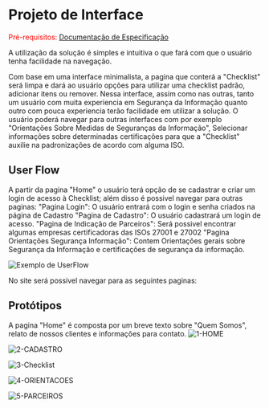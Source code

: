 
# Projeto de Interface

<span style="color:red">Pré-requisitos: <a href="2-Especificação do Projeto.md"> Documentação de Especificação</a></span>

A utilização da solução é simples e intuitiva o que fará com que o usuário tenha facilidade na navegação.

Com base em uma interface minimalista, a pagina que conterá a "Checklist" será limpa e dará ao usuário opções para utilizar uma checklist padrão, adicionar itens ou remover. Nessa interface, assim como nas outras, tanto um usuário com muita experiencia em Segurança da Informação quanto outro com pouca experiencia terão facilidade em utilizar a solução. O usuário poderá navegar para outras interfaces com por exemplo "Orientações Sobre Medidas de Seguranças da Informação", Selecionar informações sobre determinadas certificações para que a "Checklist" auxilie na padronizações de acordo com alguma ISO. 
 

## User Flow

A partir da pagina "Home" o usuário terá opção de se cadastrar e criar um login de acesso à Checklist; além disso é possivel navegar para outras paginas:
"Pagina Login": O usuário entrará com o login e senha criados na página de Cadastro
"Pagina de Cadastro": O usuário cadastrará um login de acesso. 
"Pagina de Indicação de Parceiros": Será possivel encontrar algumas empresas certificadoras das ISOs 27001 e 27002
"Pagina Orientações Segurança Informação": Contem Orientações gerais sobre Segurança da Informação e certificações de segurança da informação. 

![Exemplo de UserFlow](https://github.com/ICEI-PUC-Minas-PMV-SI/pmv-si-2021-1-e1-proj-web-t3-seguranca-em-aplicacoes-web/blob/main/UserFlow_SI.png.png)

No site será possivel navegar para as seguintes paginas: 

## Protótipos
A pagina "Home" é composta por um breve texto sobre "Quem Somos", relato de nossos clientes e informações para contato. 
![1-HOME](https://github.com/ICEI-PUC-Minas-PMV-SI/pmv-si-2021-1-e1-proj-web-t3-seguranca-em-aplicacoes-web/blob/main/docs/img/Home_SI.png)

![2-CADASTRO](https://github.com/ICEI-PUC-Minas-PMV-SI/pmv-si-2021-1-e1-proj-web-t3-seguranca-em-aplicacoes-web/blob/main/docs/img/CriarLoginAcesso.png)

![3-Checklist](https://github.com/ICEI-PUC-Minas-PMV-SI/pmv-si-2021-1-e1-proj-web-t3-seguranca-em-aplicacoes-web/blob/main/docs/img/Checklist.png)

![4-ORIENTACOES](https://github.com/ICEI-PUC-Minas-PMV-SI/pmv-si-2021-1-e1-proj-web-t3-seguranca-em-aplicacoes-web/blob/main/docs/img/Orienta%C3%A7%C3%B5es.png)

![5-PARCEIROS](https://github.com/ICEI-PUC-Minas-PMV-SI/pmv-si-2021-1-e1-proj-web-t3-seguranca-em-aplicacoes-web/blob/main/docs/img/Parceiros.png)


